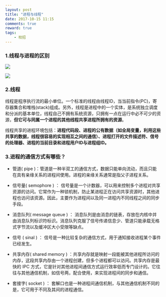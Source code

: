 ```yaml
---
layout: post
title: "进程与线程"
date: 2017-10-15 11:15
comments: true
reward: true
tags: 
	- 校招
---
```


### 1.线程与进程的区别

![](http://ovuyz1070.bkt.clouddn.com/17-9-19/96962173.jpg)

![](http://ovuyz1070.bkt.clouddn.com/17-9-19/36757062.jpg)



### 2.线程

线程是程序执行流的最小单位。一个标准的线程由线程ID，当当前指令(PC)，寄存器集合和堆栈(stack)组成。另外，线程是进程中的一个实体，是系统独立调度和分派的基本单位，线程自己不拥有系统资源，只拥有一点在运行中必不可少的资源，**但它可与同属一个进程的其他线程共享进程所拥有的资源**。

线程共享的进程环境包括：**进程代码段、进程的公有数据（如全局变量，利用这些共享的数据，线程很容易的实现相互之间的通信）、进程打开的文件描述符、信号的处理器、进程的当前目录和进程用户ID与进程组ID。**



### 3.进程的通信方式有哪些？

-  管道( pipe )：管道是一种半双工的通信方式，数据只能单向流动，而且只能在具有亲缘关系的进程间使用。进程的亲缘关系通常是指父子进程关系。

-  信号量( semophore ) ： 信号量是一个计数器，可以用来控制多个进程对共享资源的访问。它常作为一种锁机制，防止某进程正在访问共享资源时，其他进程也访问该资源。因此，主要作为进程间以及同一进程内不同线程之间的同步手段。

-  消息队列( message queue ) ： 消息队列是由消息的链表，存放在内核中并由消息队列标识符标识。消息队列克服了信号传递信息少、管道只能承载无格式字节流以及缓冲区大小受限等缺点。

-  信号 ( sinal ) ： 信号是一种比较复杂的通信方式，用于通知接收进程某个事件已经发生。

-  共享内存( shared memory ) ：共享内存就是映射一段能被其他进程所访问的内存，这段共享内存由一个进程创建，但多个进程都可以访问。共享内存是最快的 IPC 方式，它是针对其他进程间通信方式运行效率低而专门设计的。它往往与其他通信机制，如信号两，配合使用，来实现进程间的同步和通信。

-  套接字( socket ) ： 套解口也是一种进程间通信机制，与其他通信机制不同的是，它可用于不同及其间的进程通信。







